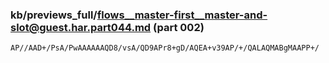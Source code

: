 ### kb/previews_full/flows__master-first__master-and-slot@guest.har.part044.md (part 002)

```md
AP//AAD+/PsA/PwAAAAAAQD8/vsA/QD9APr8+gD/AQEA+v39AP/+/QALAQMABgMAAPP+/
```

```
